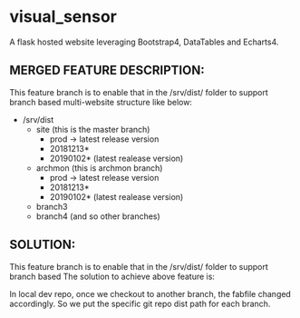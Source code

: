 # visual_sensor
A flask hosted website leveraging Bootstrap4, DataTables and Echarts4.

MERGED FEATURE DESCRIPTION:
----------------------------
This feature branch is to enable that in the /srv/dist/ folder to support branch based
multi-website structure like below:
- /srv/dist
    - site (this is the master branch)
        - prod -> latest release version
        - 20181213*
        - 20190102* (latest realease version)
    - archmon (this is archmon branch)
        - prod -> latest release version
        - 20181213*
        - 20190102* (latest realease version)
    - branch3
    - branch4 (and so other branches)

SOLUTION:
----------------------------
This feature branch is to enable that in the /srv/dist/ folder to support branch based
The solution to achieve above feature is:

In local dev repo, once we checkout to another branch, the fabfile changed accordingly.
So we put the specific git repo dist path for each branch.
